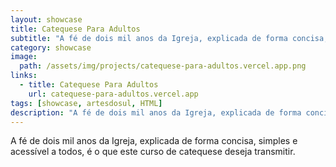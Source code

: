 ```yaml
---
layout: showcase
title: Catequese Para Adultos
subtitle: "A fé de dois mil anos da Igreja, explicada de forma concisa, simples e acessível a todos, é o que este curso de catequese deseja transmitir."
category: showcase
image: 
  path: /assets/img/projects/catequese-para-adultos.vercel.app.png
links:
  - title: Catequese Para Adultos
    url: catequese-para-adultos.vercel.app
tags: [showcase, artesdosul, HTML]
description: "A fé de dois mil anos da Igreja, explicada de forma concisa, simples e acessível a todos, é o que este curso de catequese deseja transmitir."
---
```


A fé de dois mil anos da Igreja, explicada de forma concisa, simples e acessível a todos, é o que este curso de catequese deseja transmitir.
